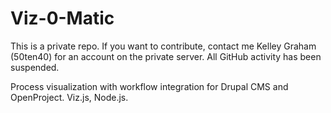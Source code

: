 # Viz-0-Matic

This is a private repo. If you want to contribute, contact me Kelley Graham (50ten40) for an account on the private server. All GitHub activity has been suspended.

Process visualization with workflow integration for Drupal CMS and OpenProject. Viz.js, Node.js. 
